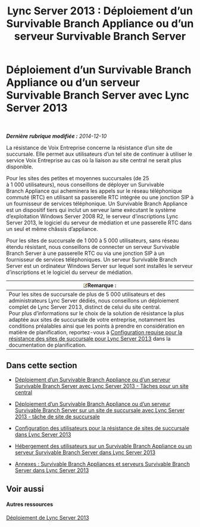 ﻿---
title: 'Lync Server 2013 : Déploiement d’un Survivable Branch Appliance ou d’un serveur Survivable Branch Server'
TOCTitle: Déploiement d’un Survivable Branch Appliance ou d’un serveur Survivable Branch Server
ms:assetid: cb780c14-dc5f-41ba-8092-f20ae905bd16
ms:mtpsurl: https://technet.microsoft.com/fr-fr/library/Gg398849(v=OCS.15)
ms:contentKeyID: 49298835
ms.date: 05/20/2016
mtps_version: v=OCS.15
ms.translationtype: HT
---

# Déploiement d’un Survivable Branch Appliance ou d’un serveur Survivable Branch Server avec Lync Server 2013

 

_**Dernière rubrique modifiée :** 2014-12-10_

La résistance de Voix Entreprise concerne la résistance d’un site de succursale. Elle permet aux utilisateurs d’un tel site de continuer à utiliser le service Voix Entreprise au cas où la liaison au site central ne serait plus disponible.

Pour les sites des petites et moyennes succursales (de 25 à 1 000 utilisateurs), nous conseillons de déployer un Survivable Branch Appliance qui acheminera les appels sur le réseau téléphonique commuté (RTC) en utilisant sa passerelle RTC intégrée ou une jonction SIP à un fournisseur de services téléphonique. Un Survivable Branch Appliance est un dispositif tiers qui inclut un serveur lame exécutant le système d’exploitation Windows Server 2008 R2, le serveur d’inscriptions Lync Server 2013, le logiciel du serveur de médiation et une passerelle RTC dans un seul et même châssis d’appliance.

Pour les sites de succursale de 1 000 à 5 000 utilisateurs, sans réseau étendu résistant, nous conseillons de connecter un serveur Survivable Branch Server à une passerelle RTC ou via une jonction SIP à un fournisseur de services téléphoniques. Un serveur Survivable Branch Server est un ordinateur Windows Server sur lequel sont installés le serveur d’inscriptions et le logiciel du serveur de médiation.

<table>
<thead>
<tr class="header">
<th><img src="images/Gg398920.note(OCS.15).gif" title="note" alt="note" />Remarque :</th>
</tr>
</thead>
<tbody>
<tr class="odd">
<td>Pour les sites de succursale de plus de 5 000 utilisateurs et des administrateurs Lync Server dédiés, nous conseillons un déploiement complet de Lync Server 2013, distinct de celui du site central.<br />
Pour plus d’informations sur le choix de la solution de résistance la plus adaptée aux sites de succursale de votre entreprise, notamment les conditions préalables ainsi que les points à prendre en considération en matière de planification, reportez-vous à <a href="lync-server-2013-branch-site-resiliency-requirements.md">Configuration requise pour la résistance des sites de succursale pour Lync Server 2013</a> dans la documentation de planification.</td>
</tr>
</tbody>
</table>


## Dans cette section

  - [Déploiement d’un Survivable Branch Appliance ou d’un serveur Survivable Branch Server avec Lync Server 2013 - Tâches pour un site central](lync-server-2013-deploying-a-survivable-branch-appliance-or-server-central-site-tasks.md)

  - [Déploiement d’un Survivable Branch Appliance ou d’un serveur Survivable Branch Server sur un site de succursale avec Lync Server 2013 - tâche de site de succursale](lync-server-2013-deploy-a-survivable-branch-appliance-or-server-branch-site-task.md)

  - [Configuration des utilisateurs pour la résistance de sites de succursale dans Lync Server 2013](lync-server-2013-configuring-users-for-branch-site-resiliency.md)

  - [Hébergement des utilisateurs sur un Survivable Branch Appliance ou un serveur Survivable Branch Server dans Lync Server 2013](lync-server-2013-home-users-on-a-survivable-branch-appliance-or-server.md)

  - [Annexes : Survivable Branch Appliances et serveurs Survivable Branch Server dans Lync Server 2013](lync-server-2013-appendices-survivable-branch-appliances-and-servers.md)

## Voir aussi

#### Autres ressources

[Déploiement de Lync Server 2013](lync-server-2013-deploying-lync-server.md)

